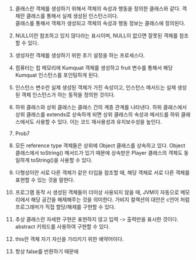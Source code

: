 1. 클래스란 객체를 생성하기 위해서 객체의 속성과 행동을 정의한 클래스와 같다.
객체란 클래스를 통해서 실제 생성된 인스턴스이다.  
클래스를 통해서 객체가 생성되고 객체의 속성과 행동 정보는 클래스에 정의된다.

2. NULL이란 참조하고 있지 않다라는 표시이며, NULL이 없으면 잘못된 객체를 참조할 수 있다.

3. 생성자란 객체를 생성하기 위한 초기 설정을 하는 프로세스다.

4. 컴퓨터는 힙 메모리에 Kumquat 객체를 생성하고 fruit 변수를 통해서 해당 Kumquat 인스턴스를 포인팅하게 된다.

5. 인스턴스 변수란 실제 생성된 객체가 가진 속성이고,
인스턴스 메서드는 실제 생성된 객체 인스턴스가 하는 동작을 정의한 것이다.

6. 하위 클래스와 상위 클래스는 클래스 간의 계층 관계를 나타낸다. 하위 클래스에서 상위 클래스를 extends로 상속하게 되면
상위 클래스의 속성과 메서드를 하위 클래스에서도 사용할 수 있다. 이는 코드 재사용성과 유지보수성을 높인다.

7. Prob7

8. 모든 reference type 객체들은 상위에 Object 클래스를 상속하고 있다.
Object 클래스에서 toString() 메서드가 있기 때문에 상속받은 Player 클래스의 객체도 동일하게 toString()을 사용할 수 있다.

9. 다형성이란 서로 다른 객체가 같은 타입을 참조할 때, 해당 객체로 서로 다른 객체를 표현할 수 있는 것을 말한다.

10. 프로그램 동작 시 생성된 객체들이 더이상 사용되지 않을 때, JVM이 자동으로 메모리에서 해당 공간을 해제해주는 것을 의미한다.
가비지 컬렉션의 대안은 c언어 처럼 프로그래머가 직접 할당/해제를 구현할 수 있다.

11. 추상 클래스란 자세한 구현은 표현하지 않고 입력 -> 출력만을 표시한 것이다.
abstract 키워드를 사용하여 구현할 수 있다.

12. this란 객체 자기 자신을 가리키기 위한 예약어이다.

15. 항상 false를 반환하기 때문에

